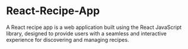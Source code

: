 # React-Recipe-App
A React recipe app is a web application built using the React JavaScript library, designed to provide users with a seamless and interactive experience for discovering and managing recipes.
